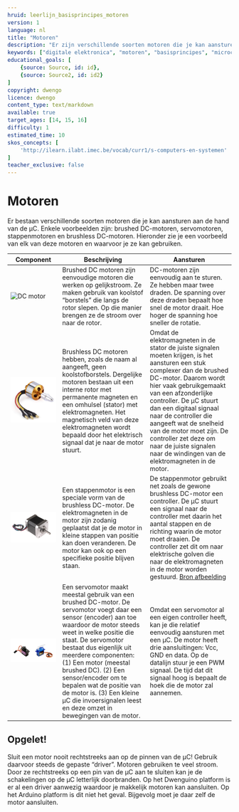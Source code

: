 ```yaml
---
hruid: leerlijn_basisprincipes_motoren
version: 1
language: nl
title: "Motoren"
description: "Er zijn verschillende soorten motoren die je kan aansturen met de microcontroller, hier krijg je een overzicht."
keywords: ["digitale elektronica", "motoren", "basisprincipes", "microcontroller", "µC", "arduino", "dwenguino"]
educational_goals: [
    {source: Source, id: id}, 
    {source: Source2, id: id2}
]
copyright: dwengo
licence: dwengo
content_type: text/markdown
available: true
target_ages: [14, 15, 16]
difficulty: 1
estimated_time: 10
skos_concepts: [
    'http://ilearn.ilabt.imec.be/vocab/curr1/s-computers-en-systemen'
]
teacher_exclusive: false
---
```


# Motoren

Er bestaan verschillende soorten motoren die je kan aansturen aan de hand van de µC. Enkele voorbeelden zijn: brushed DC-motoren, servomotoren, stappenmotoren  en brushless DC-motoren. Hieronder zie je een voorbeeld van elk van deze motoren en waarvoor je ze kan gebruiken.


| Component | Beschrijving | Aansturen |
| --------- | ------------ | --------- |
| ![DC motor](img/dcmotor.png) | Brushed DC motoren zijn eenvoudige motoren die werken op gelijkstroom. Ze maken gebruik van koolstof “borstels” die langs de rotor slepen. Op die manier brengen ze de stroom over naar de rotor. | DC-motoren zijn eenvoudig aan te sturen. Ze hebben maar twee draden. De spanning over deze draden bepaalt hoe snel de motor draait. Hoe hoger de spanning hoe sneller de rotatie. |
| ![Brushless DC motor](img/brushless_motor.jpg) | Brushless DC motoren hebben, zoals de naam al aangeeft, geen koolstofborstels. Dergelijke motoren bestaan uit een interne rotor met permanente magneten en een omhulsel (stator) met elektromagneten. Het magnetisch veld van deze elektromagneten wordt bepaald door het elektrisch signaal dat je naar de motor stuurt.  | Omdat de elektromagneten in de stator de juiste signalen moeten krijgen, is het aansturen een stuk complexer dan de brushed DC-motor. Daarom wordt hier vaak gebruikgemaakt van een afzonderlijke controller. De µC stuurt dan een digitaal signaal naar de controller die aangeeft wat de snelheid van de motor moet zijn. De controller zet deze om naar de juiste signalen naar de windingen van de elektromagneten in de motor. |
| ![Stappenmotor](img/stappenmotor.jpg) | Een stappenmotor is een speciale vorm van de brushless DC-motor. De elektromagneten in de motor zijn zodanig geplaatst dat je de motor in kleine stappen van positie kan doen veranderen. De motor kan ook op een specifieke positie blijven staan. | De stappenmotor gebruikt net zoals de gewone brushless DC-motor een controller. De µC stuurt een signaal naar de controller met daarin het aantal stappen en de richting waarin de motor moet draaien. De controller zet dit om naar elektrische golven die naar de elektromagneten in de motor worden gestuurd. [Bron afbeelding](https://simple.m.wikipedia.org/wiki/File:Nema_17_Stepper_Motor.jpg) |
| ![Servo motor](img/servos.png) | Een servomotor maakt meestal gebruik van een brushed DC-motor. De servomotor voegt daar een sensor (encoder) aan toe waardoor de motor steeds weet in welke positie die staat. De servomotor bestaat dus eigenlijk uit meerdere componenten: (1) Een motor (meestal brushed DC). (2) Een sensor/encoder om te bepalen wat de positie van de motor is. (3) Een kleine µC die invoersignalen leest en deze omzet in bewegingen van de motor. | Omdat een servomotor al een eigen controller heeft, kan je die relatief eenvoudig aansturen met een µC. De motor heeft drie aansluitingen: Vcc, GND en data. Op de datalijn stuur je een PWM signaal. De tijd dat dit signaal hoog is bepaalt de hoek die de motor zal aannemen. |


<div class="dwengo-content important">
    <h2 class="title">Opgelet!</h2>
    <div class="content">
        <p>
        Sluit een motor nooit rechtstreeks aan op de pinnen van de µC! Gebruik daarvoor steeds de gepaste “driver”. Motoren gebruiken te veel stroom. Door ze rechtstreeks op een pin van de µC aan te sluiten kan je de schakelingen op de µC letterlijk doorbranden. Op het Dwenguino platform is er al een driver aanwezig waardoor je makkelijk motoren kan aansluiten. Op het Arduino platform is dit niet het geval. Bijgevolg moet je daar zelf de motor aansluiten.
        </p>
    </div>
</div>

